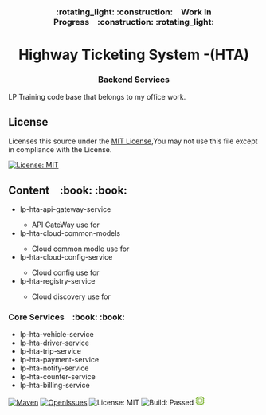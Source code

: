 <h3 align="center">:rotating_light: :construction:&ensp;&ensp;Work In Progress&ensp;&ensp;:construction: :rotating_light:</h3>
<h1 align="center"> Highway Ticketing System -(HTA) </h1>
<h3 align="center"> Backend Services </h3>
LP Training code base that belongs to my office work.

<h2>License</h2>

<p>Licenses this source under the <u>MIT License</u>,You may not use this file except in compliance with the License.</p>
<!-- Badges -->
<p align="left">
  <a href="LICENSE.md">
    <img src="https://img.shields.io/badge/License-MIT-blue.svg" alt="License: MIT" height="18">
  </a>
</p>

<h2>Content&ensp;&ensp;:book: :book:</h2>

<ul>
    <li>lp-hta-api-gateway-service</li>
  <ul>
    <li>API GateWay use for</li>
  </ul>
    <li>lp-hta-cloud-common-models</li>
  <ul>
    <li>Cloud common modle use for</li>
  </ul>
    <li>lp-hta-cloud-config-service</li>
  <ul>
    <li>Cloud config use for</li>
  </ul>
    <li>lp-hta-registry-service</li>
  <ul>
    <li>Cloud discovery use for</li>
  </ul>
</ul> 

<h3>Core Services&ensp;&ensp;:book: :book:</h3>

<ul>
  <li>lp-hta-vehicle-service</li>
  <li>lp-hta-driver-service</li>
  <li>lp-hta-trip-service</li>
  <li>lp-hta-payment-service</li>
  <li>lp-hta-notify-service</li>
  <li>lp-hta-counter-service</li>
  <li>lp-hta-billing-service</li>
</ul> 

[![Maven](https://img.shields.io/badge/maven%20central-2.0-yellowgreen)](http://stackoverflow.com/questions/tagged/maven)
[![OpenIssues](https://img.shields.io/github/issues/sriThariduSangeeth/Highway-ticketing-automation-for-mtc-lp?style=social)](https://github.com/sriThariduSangeeth/Highway-ticketing-automation-for-mtc-lp/issues)
<img src="https://spring.io/images/spring-logo-9146a4d3298760c2e7e49595184e1975.svg" alt="License: MIT" height="25">
  <a>
    <img src="https://img.shields.io/badge/Build-Passed-green" alt="Build: Passed" height="18">
  </a>
 <a>
    <img src="https://raw.githubusercontent.com/acervenky/animated-github-badges/master/assets/devbadge.gif" alt="Build: Passed" height="18">
  </a>

